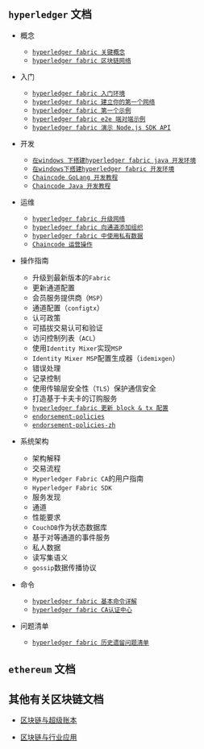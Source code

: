 ## `hyperledger` 文档
- 概念
    + [`hyperledger fabric 关键概念`](./hyperledger/hyperledger%20fabric%20关键概念.md)
    + [`hyperledger fabric 区块链网络`](./hyperledger/hyperledger%20fabric%20区块链网络.md) 

- 入门
    + [`hyperledger fabric 入门环境`](./hyperledger/hyperledger%20fabric%20入门.md)
    + [`hyperledger fabric 建立你的第一个网络`](./hyperledger/hyperledger%20fabric%20建立你的第一个网络.md)
    + [`hyperledger fabric 第一个示例`](./hyperledger/hyperledger%20fabric%20第一个示例.md)
    + [`hyperledger fabric e2e 端对端示例`](./hyperledger/hyperledger%20fabric%20e2e%20端对端示例.md)
    + [`hyperledger fabric 演示 Node.js SDK API`](./hyperledger/hyperledger%20fabric%20演示%20Node.js%20SDK%20API.md)

- 开发
    + [`在windows 下搭建hyperledger fabric java 开发环境`](./hyperledger/在windows%20下搭建hyperledger%20fabric%20java%20开发环境.md)
    + [`在windows下搭建hyperledger fabric 开发环境`](./hyperledger/在windows下搭建hyperledger%20fabric%20开发环境.md)
    + [`Chaincode GoLang 开发教程`](./hyperledger/Chaincode%20开发教程.md)
    + [`Chaincode Java 开发教程`](./hyperledger/Chaincode%20Java开发教程.md#)

- 运维
    + [`hyperledger fabric 升级网络`](./hyperledger/hyperledger%20fabric%20升级网络组建.md)
    + [`hyperledger fabric 向通道添加组织`](./hyperledger/hyperledger%20fabric%20向通道添加组织.md)
    + [`hyperledger fabric 中使用私有数据`](./hyperledger/hyperledger%20fabric%20中使用私有数据.md)
    + [`Chaincode 运营操作`](./hyperledger/Chaincode%20运营操作.md)

- 操作指南
    + 升级到最新版本的`Fabric`
    + 更新通道配置
    + 会员服务提供商（`MSP`）
    + 通道配置（`configtx`）
    + 认可政策
    + 可插拔交易认可和验证
    + 访问控制列表（`ACL`）
    + 使用`Identity Mixer`实现`MSP`
    + `Identity Mixer MSP`配置生成器（`idemixgen`）
    + 错误处理
    + 记录控制
    + 使用传输层安全性（`TLS`）保护通信安全
    + 打造基于卡夫卡的订购服务
    + [`hyperledger fabric 更新 block & tx 配置`](./hyperledger/hyperledger%20fabric%20更新%20block%20&%20tx%20配置.md)
    + [`endorsement-policies`](./hyperledger/endorsement-policies.md)
    + [`endorsement-policies-zh`](./hyperledger/endorsement-policies-zh.md)

- 系统架构
    + 架构解释
    + 交易流程
    + `Hyperledger Fabric CA`的用户指南
    + `Hyperledger Fabric SDK`
    + 服务发现
    + 通道
    + 性能要求
    + `CouchDB`作为状态数据库
    + 基于对等通道的事件服务
    + 私人数据
    + 读写集语义
    + `gossip`数据传播协议
    
- 命令
    + [`hyperledger fabric 基本命令详解`](./hyperledger/hyperledger%20fabric%20基本命令详解.md)
    + [`hyperledger fabric CA认证中心`](./hyperledger/hyperledger%20fabric%20CA认证中心.md)

- 问题清单
    + [`hyperledger fabric 历史遗留问题清单`](./hyperledger/hyperledger%20fabric%20历史遗留问题清单.md)

## `ethereum` 文档



## 其他有关区块链文档

+ [区块链与超级账本](./区块链与超级账本.md)

+ [区块链与行业应用](./区块链与行业应用.md)
